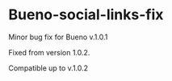 Bueno-social-links-fix
======================

Minor bug fix for Bueno v.1.0.1

Fixed from version 1.0.2.

Compatible up to v.1.0.2
